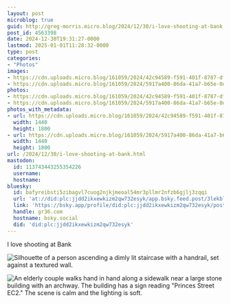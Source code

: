 ```yaml
---
layout: post
microblog: true
guid: http://greg-morris.micro.blog/2024/12/30/i-love-shooting-at-bank.html
post_id: 4563398
date: 2024-12-30T19:31:27-0000
lastmod: 2025-01-01T11:28:32-0000
type: post
categories:
- "Photos"
images:
- https://cdn.uploads.micro.blog/161059/2024/42c94589-f591-401f-8787-dff5eb188291.jpg
- https://cdn.uploads.micro.blog/161059/2024/5917a400-86da-41a7-b65e-0d24469f50e5.jpg
photos:
- https://cdn.uploads.micro.blog/161059/2024/42c94589-f591-401f-8787-dff5eb188291.jpg
- https://cdn.uploads.micro.blog/161059/2024/5917a400-86da-41a7-b65e-0d24469f50e5.jpg
photos_with_metadata:
- url: https://cdn.uploads.micro.blog/161059/2024/42c94589-f591-401f-8787-dff5eb188291.jpg
  width: 1440
  height: 1800
- url: https://cdn.uploads.micro.blog/161059/2024/5917a400-86da-41a7-b65e-0d24469f50e5.jpg
  width: 1440
  height: 1800
url: /2024/12/30/i-love-shooting-at-bank.html
mastodon:
  id: 113743443255354226
  username: 
  hostname: 
bluesky:
  id: bafyreibsti5zibagvl7cuog2njkjmeoal54mr3pllmr2nfzb6gjlj3zqqi
  url: 'at://did:plc:jjdd2ikxewkizm2qw732esyk/app.bsky.feed.post/3lekblnmrud2d'
  link: 'https://bsky.app/profile/did:plc:jjdd2ikxewkizm2qw732esyk/post/3lekblnmrud2d'
  handle: gr36.com
  hostname: bsky.social
  did: 'did:plc:jjdd2ikxewkizm2qw732esyk'
---
```

I love shooting at Bank

![Silhouette of a person ascending a dimly lit staircase with a handrail, set against a textured wall.](https://gregmorris.co.uk/uploads/2024/42c94589-f591-401f-8787-dff5eb188291.jpg)

![An elderly couple walks hand in hand along a sidewalk near a large stone building with an archway. The building has a sign reading "Princes Street EC2." The scene is calm and the lighting is soft.](https://gregmorris.co.uk/uploads/2024/5917a400-86da-41a7-b65e-0d24469f50e5.jpg)

